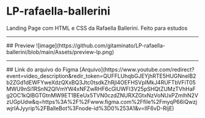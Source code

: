 # LP-rafaella-ballerini
Landing Page com HTML e CSS da Rafaella Ballerini. Feito para estudos

<hr>
## Preview
![image](https://github.com/gitaminato/LP-rafaella-ballerini/blob/main/Assets/preview-lp.png)

<hr>
## Link do arquivo do Figma
[Arquivo](https://www.youtube.com/redirect?event=video_description&redir_token=QUFFLUhqbGJEYjhRTE5HUGNnelB2b2ZGd1dEWFYweXdzQXxBQ3Jtc0tsdkZhRjl4OEFHSVpIMkJ4RUFTbVFiT05MWU9nSi1RSnN2QlVmYW4xNFZwRHF6cGlUWFI3V25pSHQtZUMzTVhHaFg2OC1kQlBGTGtnMW9ET1BEeUx5TVN0czdZNURXZGtxNzVoNUxPZmlhN2VzUGpUdw&q=https%3A%2F%2Fwww.figma.com%2Ffile%2FmyqP66iQwzjwjrIAJyyrip%2FBalleBot%3Fnode-id%3D0%253A1&v=llF6vD-RljE)
